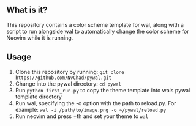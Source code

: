 ## What is it?

This repository contains a color scheme template for wal, along with a script to run alongside wal to automatically change the color scheme for Neovim while it is running.

## Usage

1. Clone this repository by running: `git clone https://github.com/NvChad/pywal.git`
2. Change into the pywal directory: `cd pywal`
3. Run `python first_run.py` to copy the theme template into wals pywal template directory
4. Run wal, specifying the -o option with the path to reload.py. For example: `wal -i /path/to/image.png -o ~/pywal/reload.py`
5. Run neovim and press <leader>+th and set your theme to `wal`
